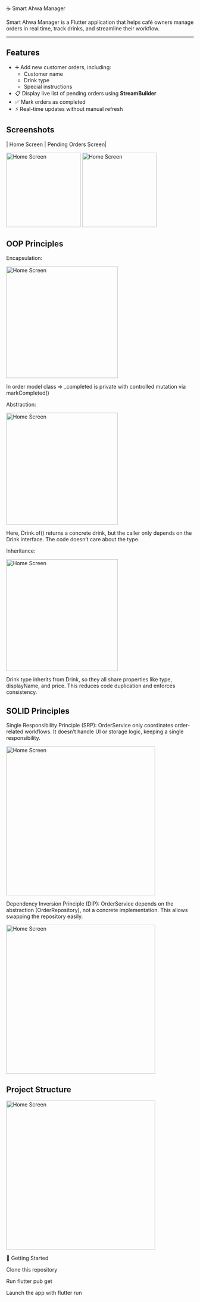 ☕ Smart Ahwa Manager

Smart Ahwa Manager is a Flutter application that helps café owners manage orders in real time, track drinks, and streamline their workflow.

---

## Features

- ➕ Add new customer orders, including:
  - Customer name  
  - Drink type  
  - Special instructions  
- 📋 Display live list of pending orders using **StreamBuilder**  
- ✅ Mark orders as completed  
- ⚡ Real-time updates without manual refresh  

## Screenshots


| Home Screen |  Pending Orders Screen|


<img src="https://github.com/user-attachments/assets/e4351941-e9fc-4581-8a32-465dd987e56f" alt="Home Screen" width="200"/>
<img src="https://github.com/user-attachments/assets/b2658d01-6e33-4fb4-95ac-6acabc95d28d" alt="Home Screen" width="200"/>

## OOP Principles

Encapsulation:

<img src="https://github.com/user-attachments/assets/b42f7036-bc05-4d8d-bb33-44ec85b82f34" alt="Home Screen" width="300"/>

In order model class => _completed is private with controlled mutation via markCompleted()

Abstraction:

<img src="https://github.com/user-attachments/assets/f101fbc0-a05d-4e7c-ba00-9ff89946b0ba" alt="Home Screen" width="300"/>

Here, Drink.of() returns a concrete drink, but the caller only depends on the Drink interface. The code doesn’t care about the type.

Inheritance:

<img src="https://github.com/user-attachments/assets/7eb75cdf-565b-44a0-9b04-d29a3a182473" alt="Home Screen" width="300"/>

Drink type inherits from Drink, so they all share properties like type, displayName, and price. This reduces code duplication and enforces consistency.


## SOLID Principles

Single Responsibility Principle (SRP):
OrderService only coordinates order-related workflows. It doesn’t handle UI or storage logic, keeping a single responsibility.


<img src="https://github.com/user-attachments/assets/8d3be49e-4b3d-44bc-9ee4-5557b38f3c03" alt="Home Screen" width="400"/>


Dependency Inversion Principle (DIP):
OrderService depends on the abstraction (OrderRepository), not a concrete implementation. This allows swapping the repository easily.


<img src="https://github.com/user-attachments/assets/80d1c0c9-e746-4e42-809e-163bedb59e1b" alt="Home Screen" width="400"/>



## Project Structure
<img src="https://github.com/user-attachments/assets/c8eea946-1fc9-484b-92a5-7da29e90d41f" alt="Home Screen" width="400"/>




🚀 Getting Started

Clone this repository 

Run flutter pub get 

Launch the app with flutter run 
